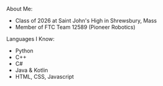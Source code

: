 About Me: 
- Class of 2026 at Saint John's High in Shrewsbury, Mass
- Member of FTC Team 12589 (Pioneer Robotics)

Languages I Know:
- Python
- C++
- C#
- Java & Kotlin
- HTML, CSS, Javascript
